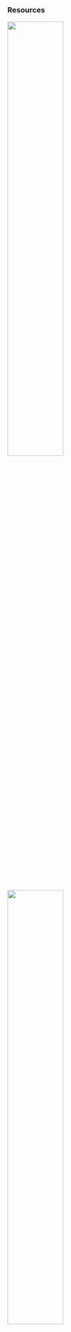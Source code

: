 ### Resources
<a href="https://github.com/mhvuze/MonsterHunterRiseModding/wiki"><img src="https://raw.githubusercontent.com/mhvuze/MonsterHunterRiseModding/main/img/btn_RiseWiki.png" width="50%"></a>
<a href="https://discord.gg/gJwMdhK"><img src="https://raw.githubusercontent.com/mhvuze/MonsterHunterRiseModding/main/img/btn_RiseDiscord.png" width="50%"></a>

### File credits
* `mhrise.list`: 本本子, Silvris, Ando, Asterisk, MHVuze
* `RisePakPatch.zip`: Michalss & Kramla, Ekey, MHVuze
* `GetTitlekey.exe`: MHVuze
* Button images above: Asterisk
